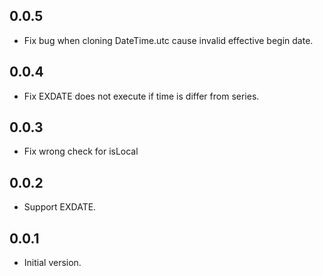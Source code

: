 ## 0.0.5
- Fix bug when cloning DateTime.utc cause invalid effective begin date.
## 0.0.4
- Fix EXDATE does not execute if time is differ from series.
## 0.0.3
- Fix wrong check for isLocal
## 0.0.2
- Support EXDATE.
## 0.0.1
- Initial version.
